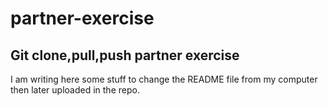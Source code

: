 # partner-exercise
## Git clone,pull,push partner exercise

I am writing here some stuff to change the README file from my computer then later uploaded in the repo.
